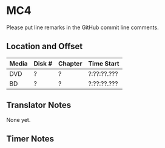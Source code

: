 # MC4

Please put line remarks in the GitHub commit line comments.

## Location and Offset

|Media|Disk #|Chapter|Time Start|
|---|--|--|---|
|DVD|?|?|?:??:??.???|
|BD|?|?|?:??:??.???|

## Translator Notes

None yet.

## Timer Notes